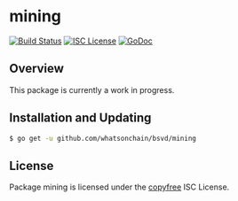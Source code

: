 mining
======

[![Build Status](https://travis-ci.org/bitcoinsv/bsvd.png?branch=master)](https://travis-ci.org/bitcoinsv/bsvd)
[![ISC License](http://img.shields.io/badge/license-ISC-blue.svg)](http://copyfree.org)
[![GoDoc](https://img.shields.io/badge/godoc-reference-blue.svg)](http://godoc.org/github.com/whatsonchain/bsvd/mining)

## Overview

This package is currently a work in progress.

## Installation and Updating

```bash
$ go get -u github.com/whatsonchain/bsvd/mining
```

## License

Package mining is licensed under the [copyfree](http://copyfree.org) ISC
License.

